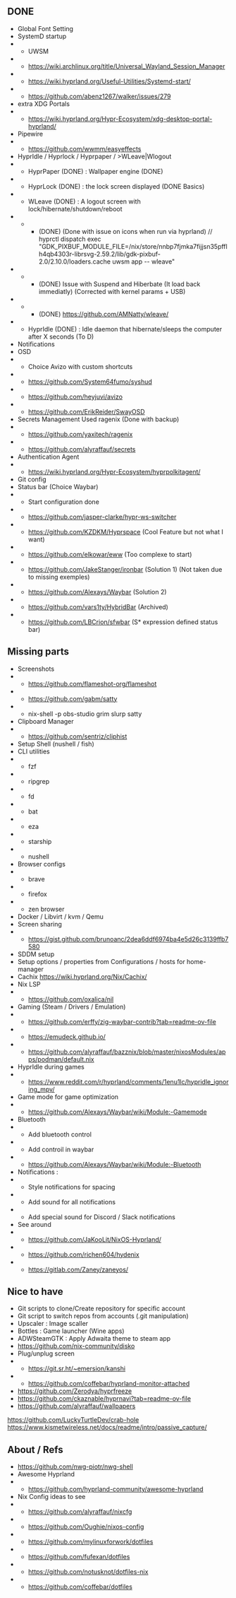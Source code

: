 ## DONE
- Global Font Setting
- SystemD startup 
- - UWSM
- - https://wiki.archlinux.org/title/Universal_Wayland_Session_Manager
- - https://wiki.hyprland.org/Useful-Utilities/Systemd-start/
- - https://github.com/abenz1267/walker/issues/279
- extra XDG Portals
- - https://wiki.hyprland.org/Hypr-Ecosystem/xdg-desktop-portal-hyprland/
- Pipewire 
- - https://github.com/wwmm/easyeffects
- HyprIdle / Hyprlock / Hyprpaper / >WLeave|Wlogout
- - HyprPaper (DONE) : Wallpaper engine (DONE)
- - HyprLock (DONE) : the lock screen displayed (DONE Basics) 
- - WLeave (DONE) : A logout screen with lock/hibernate/shutdown/reboot 
- - - (DONE) (Done with issue on icons when run via hyprland) // hyprctl dispatch exec "GDK_PIXBUF_MODULE_FILE=/nix/store/nnbp7fjmka7fijjsn35pfflh4qb4303r-librsvg-2.59.2/lib/gdk-pixbuf-2.0/2.10.0/loaders.cache uwsm app -- wleave"
- - - (DONE) Issue with Suspend and Hiberbate (It load back immediatly) (Corrected with kernel params + USB)
- - - (DONE) https://github.com/AMNatty/wleave/
- - HyprIdle (DONE) : Idle daemon that hibernate/sleeps the computer after X seconds (To D)
- Notifications
- OSD 
- - Choice Avizo with custom shortcuts
- - https://github.com/System64fumo/syshud
- - https://github.com/heyjuvi/avizo
- - https://github.com/ErikReider/SwayOSD
- Secrets Management Used ragenix (Done with backup)
- - https://github.com/yaxitech/ragenix
- - https://github.com/alyraffauf/secrets
- Authentication Agent 
- - https://wiki.hyprland.org/Hypr-Ecosystem/hyprpolkitagent/
- Git config
- Status bar (Choice Waybar)
- - Start configuration done
- - https://github.com/jasper-clarke/hypr-ws-switcher
- - https://github.com/KZDKM/Hyprspace          (Cool Feature but not what I want)
- - https://github.com/elkowar/eww              (Too complexe to start)
- - https://github.com/JakeStanger/ironbar      (Solution 1)  (Not taken due to missing exemples)
- - https://github.com/Alexays/Waybar           (Solution 2)
- - https://github.com/vars1ty/HybridBar        (Archived)
- - https://github.com/LBCrion/sfwbar           (S* expression defined status bar)
## Missing parts
- Screenshots 
- - https://github.com/flameshot-org/flameshot
- - https://github.com/gabm/satty
- - nix-shell -p obs-studio grim slurp satty
- Clipboard Manager
- - https://github.com/sentriz/cliphist
- Setup Shell (nushell / fish)
- CLI utilities 
- - fzf
- - ripgrep
- - fd
- - bat
- - eza
- - starship
- - nushell
- Browser configs 
- - brave
- - firefox
- - zen browser
- Docker / Libvirt / kvm / Qemu
- Screen sharing
- - https://gist.github.com/brunoanc/2dea6ddf6974ba4e5d26c3139ffb7580
- SDDM setup
- Setup options / properties from Configurations / hosts for home-manager
- Cachix https://wiki.hyprland.org/Nix/Cachix/
- Nix LSP
- - https://github.com/oxalica/nil
- Gaming (Steam / Drivers / Emulation)
- - https://github.com/erffy/zig-waybar-contrib?tab=readme-ov-file
- - https://emudeck.github.io/
- - https://github.com/alyraffauf/bazznix/blob/master/nixosModules/apps/podman/default.nix
- HyprIdle during games
- - https://www.reddit.com/r/hyprland/comments/1enu1lc/hypridle_ignoring_mpv/
- Game mode for game optimization
- - https://github.com/Alexays/Waybar/wiki/Module:-Gamemode
- Bluetooth
- - Add bluetooth control
- - Add controil in waybar
- - https://github.com/Alexays/Waybar/wiki/Module:-Bluetooth
- Notifications :
- - Style notifications for spacing 
- - Add sound for all notifications
- - Add special sound for Discord / Slack notifications
- See around 
- - https://github.com/JaKooLit/NixOS-Hyprland/
- - https://github.com/richen604/hydenix
- - https://gitlab.com/Zaney/zaneyos/
## Nice to have
- Git scripts to clone/Create repository for specific account
- Git script to switch repos from accounts (.git manipulation) 
- Upscaler : Image scaller 
- Bottles : Game launcher (Wine apps)
- ADWSteamGTK : Apply Adwaita theme to steam app
- https://github.com/nix-community/disko
- Plug/unplug screen
- - https://git.sr.ht/~emersion/kanshi
- - https://github.com/coffebar/hyprland-monitor-attached
- https://github.com/Zerodya/hyprfreeze
- https://github.com/ckaznable/hyprnavi?tab=readme-ov-file
- https://github.com/alyraffauf/wallpapers

https://github.com/LuckyTurtleDev/crab-hole
https://www.kismetwireless.net/docs/readme/intro/passive_capture/

## About / Refs
- https://github.com/nwg-piotr/nwg-shell
- Awesome Hyprland
- - https://github.com/hyprland-community/awesome-hyprland
- Nix Config ideas to see
- - https://github.com/alyraffauf/nixcfg
- - https://github.com/Oughie/nixos-config
- - https://github.com/mylinuxforwork/dotfiles
- - https://github.com/fufexan/dotfiles
- - https://github.com/notusknot/dotfiles-nix
- - https://github.com/coffebar/dotfiles